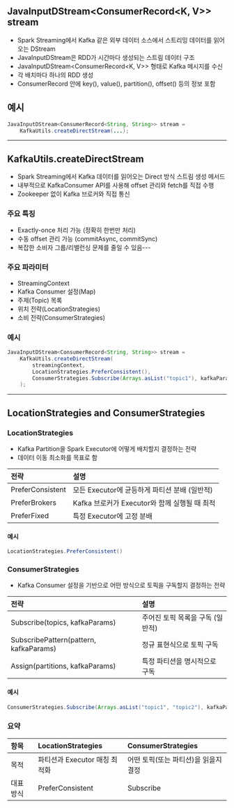 
## JavaInputDStream<ConsumerRecord<K, V>> stream

- Spark Streaming에서 Kafka 같은 외부 데이터 소스에서 스트리밍 데이터를 읽어오는 DStream
- JavaInputDStream은 RDD가 시간마다 생성되는 스트림 데이터 구조
- JavaInputDStream<ConsumerRecord<K, V>> 형태로 Kafka 메시지를 수신
- 각 배치마다 하나의 RDD 생성
- ConsumerRecord 안에 key(), value(), partition(), offset() 등의 정보 포함

## 예시
```java
JavaInputDStream<ConsumerRecord<String, String>> stream = 
    KafkaUtils.createDirectStream(...);
```
---

## KafkaUtils.createDirectStream

- Spark Streaming에서 Kafka 데이터를 읽어오는 Direct 방식 스트림 생성 메서드
- 내부적으로 KafkaConsumer API를 사용해 offset 관리와 fetch를 직접 수행
- Zookeeper 없이 Kafka 브로커와 직접 통신

### 주요 특징

- Exactly-once 처리 가능 (정확히 한번만 처리)
- 수동 offset 관리 가능 (commitAsync, commitSync)
- 복잡한 소비자 그룹/리밸런싱 문제를 줄일 수 있음---

### 주요 파라미터

- StreamingContext
- Kafka Consumer 설정(Map)
- 주제(Topic) 목록
- 위치 전략(LocationStrategies)
- 소비 전략(ConsumerStrategies)

### 예시
```java
JavaInputDStream<ConsumerRecord<String, String>> stream = 
    KafkaUtils.createDirectStream(
        streamingContext,
        LocationStrategies.PreferConsistent(),
        ConsumerStrategies.Subscribe(Arrays.asList("topic1"), kafkaParams)
    );
```

---
## LocationStrategies and ConsumerStrategies

### LocationStrategies

- Kafka Partition을 Spark Executor에 어떻게 배치할지 결정하는 전략
- 데이터 이동 최소화를 목표로 함

| 전략 | 설명 |
|:-----|:-----|
| PreferConsistent | 모든 Executor에 균등하게 파티션 분배 (일반적) |
| PreferBrokers | Kafka 브로커가 Executor와 함께 실행될 때 최적 |
| PreferFixed | 특정 Executor에 고정 분배 |

#### 예시
```java
LocationStrategies.PreferConsistent()
```

### ConsumerStrategies

- Kafka Consumer 설정을 기반으로 어떤 방식으로 토픽을 구독할지 결정하는 전략

| 전략 | 설명 |
|:-----|:-----|
| Subscribe(topics, kafkaParams) | 주어진 토픽 목록을 구독 (일반적) |
| SubscribePattern(pattern, kafkaParams) | 정규 표현식으로 토픽 구독 |
| Assign(partitions, kafkaParams) | 특정 파티션을 명시적으로 구독 |

#### 예시
```java
ConsumerStrategies.Subscribe(Arrays.asList("topic1", "topic2"), kafkaParams)
```

### 요약

| 항목 | LocationStrategies | ConsumerStrategies |
|:-----|:-------------------|:-------------------|
| 목적 | 파티션과 Executor 매칭 최적화 | 어떤 토픽(또는 파티션)을 읽을지 결정 |
| 대표 방식 | PreferConsistent | Subscribe |
